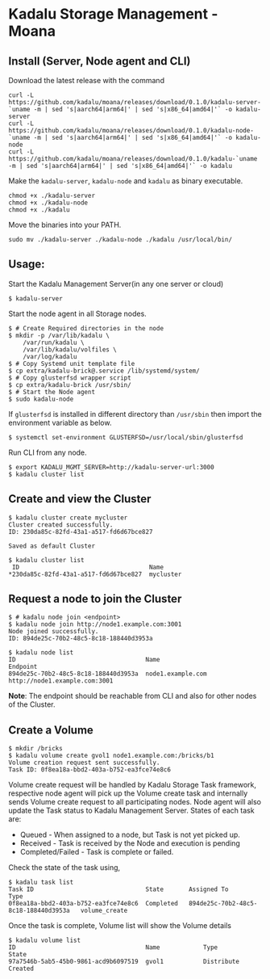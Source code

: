 # Kadalu Storage Management - Moana

## Install (Server, Node agent and CLI)

Download the latest release with the command

```
curl -L https://github.com/kadalu/moana/releases/download/0.1.0/kadalu-server-`uname -m | sed 's|aarch64|arm64|' | sed 's|x86_64|amd64|'` -o kadalu-server
curl -L https://github.com/kadalu/moana/releases/download/0.1.0/kadalu-node-`uname -m | sed 's|aarch64|arm64|' | sed 's|x86_64|amd64|'` -o kadalu-node
curl -L https://github.com/kadalu/moana/releases/download/0.1.0/kadalu-`uname -m | sed 's|aarch64|arm64|' | sed 's|x86_64|amd64|'` -o kadalu
```

Make the `kadalu-server`, `kadalu-node` and `kadalu` as binary executable.

```
chmod +x ./kadalu-server
chmod +x ./kadalu-node
chmod +x ./kadalu
```

Move the binaries into your PATH.

```
sudo mv ./kadalu-server ./kadalu-node ./kadalu /usr/local/bin/
```

## Usage:

Start the Kadalu Management Server(in any one server or cloud)

```
$ kadalu-server
```

Start the node agent in all Storage nodes.

```
$ # Create Required directories in the node
$ mkdir -p /var/lib/kadalu \
    /var/run/kadalu \
    /var/lib/kadalu/volfiles \
    /var/log/kadalu
$ # Copy Systemd unit template file
$ cp extra/kadalu-brick@.service /lib/systemd/system/
$ # Copy glusterfsd wrapper script
$ cp extra/kadalu-brick /usr/sbin/
$ # Start the Node agent
$ sudo kadalu-node
```

If `glusterfsd` is installed in different directory than `/usr/sbin` then import the environment variable as below.

```
$ systemctl set-environment GLUSTERFSD=/usr/local/sbin/glusterfsd
```

Run CLI from any node.

```
$ export KADALU_MGMT_SERVER=http://kadalu-server-url:3000
$ kadalu cluster list
```

## Create and view the Cluster

```
$ kadalu cluster create mycluster
Cluster created successfully.
ID: 230da85c-82fd-43a1-a517-fd6d67bce827

Saved as default Cluster

$ kadalu cluster list
 ID                                    Name
*230da85c-82fd-43a1-a517-fd6d67bce827  mycluster
```

## Request a node to join the Cluster

```
$ # kadalu node join <endpoint>
$ kadalu node join http://node1.example.com:3001
Node joined successfully.
ID: 894de25c-70b2-48c5-8c18-188440d3953a

$ kadalu node list
ID                                    Name                       Endpoint
894de25c-70b2-48c5-8c18-188440d3953a  node1.example.com          http://node1.example.com:3001
```

**Note**: The endpoint should be reachable from CLI and also for other nodes of the Cluster.

## Create a Volume

```
$ mkdir /bricks
$ kadalu volume create gvol1 node1.example.com:/bricks/b1
Volume creation request sent successfully.
Task ID: 0f8ea18a-bbd2-403a-b752-ea3fce74e8c6
```

Volume create request will be handled by Kadalu Storage Task framework, respective node agent will pick up the Volume create task and internally sends Volume create request to all participating nodes. Node agent will also update the Task status to Kadalu Management Server. States of each task are:

* Queued - When assigned to a node, but Task is not yet picked up.
* Received - Task is received by the Node and execution is pending
* Completed/Failed - Task is complete or failed.

Check the state of the task using,

```
$ kadalu task list
Task ID                               State       Assigned To                            Type
0f8ea18a-bbd2-403a-b752-ea3fce74e8c6  Completed   894de25c-70b2-48c5-8c18-188440d3953a   volume_create
```

Once the task is complete, Volume list will show the Volume details

```
$ kadalu volume list
ID                                    Name            Type            State
97a7546b-5ab5-45b0-9861-acd9b6097519  gvol1           Distribute      Created
```
